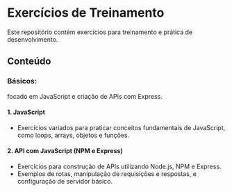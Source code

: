 # Exercícios de Treinamento

Este repositório contém exercícios para treinamento e prática de desenvolvimento.

## Conteúdo

### Básicos:
focado em JavaScript e criação de APIs com Express.

#### 1. **JavaScript**
   - Exercícios variados para praticar conceitos fundamentais de JavaScript, como loops, arrays, objetos e funções.

#### 2. **API com JavaScript (NPM e Express)**
   - Exercícios para construção de APIs utilizando Node.js, NPM e Express. 
   - Exemplos de rotas, manipulação de requisições e respostas, e configuração de servidor básico.
